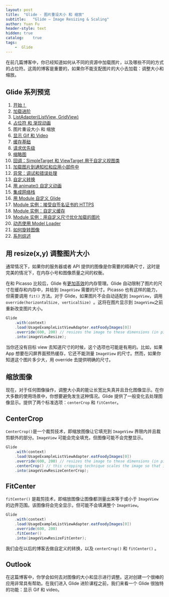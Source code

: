 ```yaml
---
layout: post
title:  "Glide - 图片重设大小 和 缩放"
subtitle:   "Glide — Image Resizing & Scaling"
author: Yuan Fu
header-style: text
hidden: true
catalog:    true
tags:
    -  Glide
---
```


在前几篇博客中，你已经知道如何从不同的资源中加载图片，以及哪些不同的方式的占位符。这周的博客是重要的，如果你不能支配图片的大小去加载：调整大小和缩放。

## Glide 系列预览

1. [开始！](http://mrfu.me/2016/02/27/Glide_Getting_Started/)
2. [加载进阶](http://mrfu.me/2016/02/27/Glide_Advanced_Loading/)
3. [ListAdapter(ListView, GridView)](http://mrfu.me/2016/02/27/Glide_ListAdapter_(ListView,_GridView)/)
4. [占位符 和 渐现动画](http://mrfu.me/2016/02/27/Glide_Placeholders_&_Fade_Animations/)
5. 图片重设大小 和 缩放
6. [显示 Gif 和 Video](http://mrfu.me/2016/02/27/Glide_Displaying_Gifs_&_Videos/)
7. [缓存基础](http://mrfu.me/2016/02/27/Glide_Caching_Basics/)
8. [请求优先级](http://mrfu.me/2016/02/27/Glide_Request_Priorities/)
9. [缩略图](http://mrfu.me/2016/02/27/Glide_Thumbnails/)
10. [回调：SimpleTarget 和 ViewTarget 用于自定义视图类](http://mrfu.me/2016/02/27/Glide_Callbacks_SimpleTarget_and_ViewTarget_for_Custom_View_Classes/)
11. [加载图片到通知栏和应用小部件中](http://mrfu.me/2016/02/27/Glide_Loading_Images_into_Notifications_and_AppWidgets/)
12. [异常：调试和错误处理](http://mrfu.me/2016/02/28/Glide_Exceptions-_Debugging_and_Error_Handling/)
13. [自定义转换](http://mrfu.me/2016/02/28/Glide_Custom_Transformations/)
14. [用 animate() 自定义动画](http://mrfu.me/2016/02/28/Glide_Custom_Animations_with_animate()/)
15. [集成网络栈](http://mrfu.me/2016/02/28/Glide_Integrating_Networking_Stacks/)
16. [用 Module 自定义 Glide](http://mrfu.me/2016/02/28/Glide_Customize_Glide_with_Modules/)
17. [Module 实例：接受自签名证书的 HTTPS](http://mrfu.me/2016/02/28/Glide_Module_Example_Accepting_Self-Signed_HTTPS_Certificates/)
18. [Module 实例：自定义缓存](http://mrfu.me/2016/02/28/Glide_Module_Example_Customize_Caching/)
19. [Module 实例：用自定义尺寸优化加载的图片](http://mrfu.me/2016/02/28/Glide_Module_Example_Optimizing/)
20. [动态使用 Model Loader](http://mrfu.me/2016/02/28/Glide_Dynamically_Use_Model_Loaders/)
21. [如何旋转图像](http://mrfu.me/2016/02/28/Glide_How_to_Rotate_Images/)
22. [系列综述](http://mrfu.me/2016/02/28/Glide_Series_Roundup/)

## 用 resize(x,y) 调整图片大小

通常情况下，如果你的服务器或者 API 提供的图像是你需要的精确尺寸，这时是完美的情况下，在内存小号和图像质量之间的权衡。

在和 Picasso 比较后，Glide 有[更加高效](http://inthecheesefactory.com/blog/get-to-know-glide-recommended-by-google/en)的内存管理。Glide 自动限制了图片的尺寸在缓存和内存中，并给到 `ImageView` 需要的尺寸。Picasso 也有这样的能力，但需要调用 `fit()` 方法。对于 Glide，如果图片不会自动适配到 `ImageView`，调用 `override(horizontalSize, verticalSize)
`。这将在图片显示到 `ImageView`之前重新改变图片大小。

```java
Glide
    .with(context)
    .load(UsageExampleListViewAdapter.eatFoodyImages[0])
    .override(600, 200) // resizes the image to these dimensions (in pixel). does not respect aspect ratio
    .into(imageViewResize);
```

当你还没有目标 view 去知道尺寸的时候，这个选项也可能是有用的。比如，如果 App 想要在闪屏界面预热缓存，它还不能测量 `ImageView` 的尺寸。然而，如果你知道这个图片多少大，用 override 去提供明确的尺寸。

## 缩放图像

现在，对于任何图像操作，调整大小真的能让长宽比失真并且丑化图像显示。在你大多数的使用场景中，你想要避免发生这种情况。Glide 提供了一般变化去处理图像显示。提供了两个标准选项：`centerCrop` 和 `fitCenter`。

## CenterCrop

`CenterCrop()`是一个裁剪技术，即缩放图像让它填充到 `ImageView` 界限内并且裁剪额外的部分。`ImageView` 可能会完全填充，但图像可能不会完整显示。

```java
Glide
    .with(context)
    .load(UsageExampleListViewAdapter.eatFoodyImages[0])
    .override(600, 200) // resizes the image to these dimensions (in pixel)
    .centerCrop() // this cropping technique scales the image so that it fills the requested bounds and then crops the extra.
    .into(imageViewResizeCenterCrop);
```

## FitCenter

`fitCenter()` 是裁剪技术，即缩放图像让图像都测量出来等于或小于 `ImageView` 的边界范围。该图像将会完全显示，但可能不会填满整个 `ImageView`。

```java
Glide
    .with(context)
    .load(UsageExampleListViewAdapter.eatFoodyImages[0])
    .override(600, 200)
    .fitCenter() 
    .into(imageViewResizeFitCenter);
```

我们会在以后的博客去做自定义的转换，以及 `centerCrop()` 和 `fitCenter()` 。

## Outlook

在这篇博客中，你学会如何去对图像的大小和显示进行调整。这对创建一个很棒的应用非常具有帮助。在我们进入 Glide 进阶课程之前，我们来看一个 Glide 很独特的功能：显示 Gif 和 video。